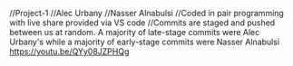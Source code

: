 
//Project-1
//Alec Urbany
//Nasser Alnabulsi
//Coded in pair programming with live share provided via VS code
//Commits are staged and pushed between us at random. A majority of late-stage commits were Alec Urbany's while a majority of early-stage commits were Nasser Alnabulsi
https://youtu.be/QYy08JZPHQg
